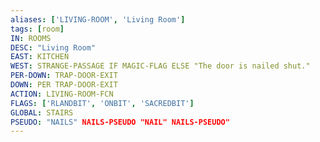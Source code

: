 ```yaml
---
aliases: ['LIVING-ROOM', 'Living Room']
tags: [room]
IN: ROOMS
DESC: "Living Room"
EAST: KITCHEN
WEST: STRANGE-PASSAGE IF MAGIC-FLAG ELSE "The door is nailed shut."
PER-DOWN: TRAP-DOOR-EXIT
DOWN: PER TRAP-DOOR-EXIT
ACTION: LIVING-ROOM-FCN
FLAGS: ['RLANDBIT', 'ONBIT', 'SACREDBIT']
GLOBAL: STAIRS
PSEUDO: "NAILS" NAILS-PSEUDO "NAIL" NAILS-PSEUDO"
---
```

